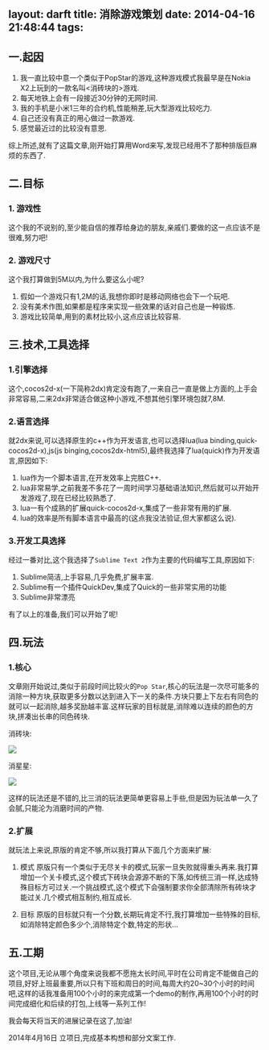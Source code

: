 layout: darft
title: 消除游戏策划
date: 2014-04-16 21:48:44
tags:
---

## 一.起因

1. 我一直比较中意一个类似于PopStar的游戏,这种游戏模式我最早是在Nokia X2上玩到的一款名叫<消砖块的>游戏.
2. 每天地铁上会有一段接近30分钟的无网时间.
3. 我的手机是小米1三年的合约机,性能稍差,玩大型游戏比较吃力.
4. 自己还没有真正的用心做过一款游戏.
5. 感觉最近过的比较没有意思.

综上所述,就有了这篇文章,刚开始打算用Word来写,发现已经用不了那种排版巨麻烦的东西了.


## 二.目标

### 1. 游戏性
这个我的不说别的,至少能自信的推荐给身边的朋友,亲戚们.要做的这一点应该不是很难,努力吧!

### 2. 游戏尺寸
这个我打算做到5M以内,为什么要这么小呢?

1. 假如一个游戏只有1,2M的话,我想你即时是移动网络也会下一个玩吧.
2. 没有美术作图,如果都是程序来实现一些效果的话对自己也是一种锻炼.
3. 游戏比较简单,用到的素材比较小,这点应该比较容易.

## 三.技术,工具选择

### 1.引擎选择

这个,cocos2d-x(一下简称2dx)肯定没有跑了,一来自己一直是做上方面的,上手会非常容易,二来2dx非常适合做这种小游戏,不想其他引擎环境包就7,8M.

### 2.语言选择

就2dx来说,可以选择原生的c++作为开发语言,也可以选择lua(lua binding,quick-cocos2d-x),js(js binging,cocos2dx-html5),最终我选择了lua(quick)作为开发语言,原因如下:

1. lua作为一个脚本语言,在开发效率上完胜C++.
2. lua非常易学,之前我差不多花了一周时间学习基础语法知识,然后就可以开始开发游戏了,现在已经比较熟悉了.
3. lua一有个成熟的扩展quick-cocos2d-x,集成了一些非常有用的扩展.
4. lua的效率是所有脚本语言中最高的(这点我没法验证,但大家都这么说).

### 3.开发工具选择

经过一番对比,这个我选择了`Sublime Text 2`作为主要的代码编写工具,原因如下:

1. Sublime简洁,上手容易,几乎免费,扩展丰富.
2. Sublime有一个插件QuickDev,集成了Quick的一些非常实用的功能
3. Sublime非常漂亮

有了以上的准备,我们可以开始了呢!

## 四.玩法

### 1.核心
文章刚开始说过,类似于前段时间比较火的`Pop Star`,核心的玩法是一次尽可能多的消除一种方块,获取更多分数以达到进入下一关的条件.方块只要上下左右有同色的就可以一起消除,越多奖励越丰富.这样玩家的目标就是,消除难以连续的颜色的方块,拼凑出长串的同色砖块.

消砖块:

![][1]

消星星:

![][2]

这样的玩法还是不错的,比三消的玩法更简单更容易上手些,但是因为玩法单一久了会腻,只能沦为消磨时间的产物.

### 2.扩展

就玩法上来说,原版的肯定不够,所以我打算从下面几个方面来扩展:


1. 模式
原版只有一个类似于无尽关卡的模式,玩家一旦失败就得重头再来.我打算增加一个关卡模式,这个模式下砖块会源源不断的下落,如传统三消一样,达成特殊目标方可过关.一个挑战模式,这个模式下会强制要求你全部清除所有砖块才能过关.几个模式相互制约,相互成长.

2. 目标
原版的目标就只有一个分数,长期玩肯定不行,我打算增加一些特殊的目标,如消除特定颜色多少个,消除特定个数,特定的形状...


## 五.工期

这个项目,无论从哪个角度来说我都不愿拖太长时间,平时在公司肯定不能做自己的项目,好好上班最重要,所以只有下班和周日的时间,每周大约20~30个小时的时间吧,这样的话我准备用100个小时的来完成第一个demo的制作,再用100个小时的时间完成细化和后续的打包,上线等一系列工作!

我会每天将当天的进展记录在这了,加油!

2014年4月16日 立项日,完成基本构想和部分文案工作.

[1]:http://ww1.sinaimg.cn/large/7f870d23tw1efhtt4ax55j208c06974p.jpg
[2]:http://ww1.sinaimg.cn/bmiddle/7f870d23tw1efhtyx56i3j20dc0m80xv.jpg











